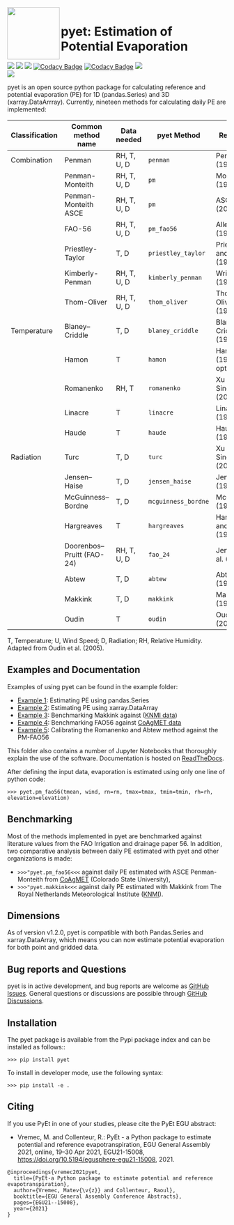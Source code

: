 <img src=https://raw.githubusercontent.com/phydrus/pyet/d7fdd87719588c00326e692f3b1a47b32161e533/docs/_static/logo.png width=120, align=left>

# pyet: Estimation of Potential Evaporation

<a href="https://travis-ci.org/github/phydrus/PyEt"><img src="https://api.travis-ci.org/phydrus/PyEt.svg?branch=master"><a>
<a href="https://mit-license.org/"><img src=https://img.shields.io/pypi/v/pyet.svg><a>
<a href="https://travis-ci.org/github/phydrus/PyEt"><img src=https://img.shields.io/pypi/l/pyet.svg><a>
[![Codacy Badge](https://app.codacy.com/project/badge/Grade/e49f23e356f441688422ec32cfcf6aaa)](https://www.codacy.com/gh/phydrus/pyet/dashboard?utm_source=github.com&amp;utm_medium=referral&amp;utm_content=phydrus/pyet&amp;utm_campaign=Badge_Grade)
[![Codacy Badge](https://app.codacy.com/project/badge/Coverage/e49f23e356f441688422ec32cfcf6aaa)](https://www.codacy.com/gh/phydrus/pyet/dashboard?utm_source=github.com&utm_medium=referral&utm_content=phydrus/pyet&utm_campaign=Badge_Coverage)
<a href="https://pyet.readthedocs.io/en/latest/?badge=latest"><img src="https://readthedocs.org/projects/pyet/badge/?version=latest"><a>   
<a href="https://doi.org/10.5281/zenodo.5896800"><img src=https://zenodo.org/badge/DOI/10.5281/zenodo.5896800.svg><a>

pyet is an open source python package for calculating reference and potential evaporation (PE) for 1D (pandas.Series) and 3D (xarray.DataArrray). Currently, nineteen methods for calculating daily PE are implemented:

| Classification | Common method name        | Data needed | pyet Method         | Reference                    |
|----------------|---------------------------|-------------|---------------------|------------------------------|
| Combination    | Penman                    | RH, T, U, D | `penman`            | Penman (1948)                |
|                | Penman-Monteith           | RH, T, U, D | `pm`                | Monteith (1965)              |
|                | Penman-Monteith ASCE      | RH, T, U, D | `pm`                | ASCE (2005)                  |
|                | FAO-56                    | RH, T, U, D | `pm_fao56`          | Allen et al. (1998)          |
|                | Priestley-Taylor          | T, D        | `priestley_taylor`  | Priestley and Taylor (1972)  |
|                | Kimberly-Penman           | RH, T, U, D | `kimberly_penman`   | Wright (1982)                |
|                | Thom-Oliver               | RH, T, U, D | `thom_oliver`       | Thom and Oliver (1977)       |
| Temperature    | Blaney–Criddle            | T, D        | `blaney_criddle`    | Blaney and Criddle (1952)    |
|                | Hamon                     | T           | `hamon`             | Hamon (1963), 3 options      |
|                | Romanenko                 | RH, T       | `romanenko`         | Xu and Singh (2001)          |
|                | Linacre                   | T           | `linacre`           | Linacre (1977)               |
|                | Haude                     | T           | `haude`             | Haude (1955)                 |
| Radiation      | Turc                      | T, D        | `turc`              | Xu and Singh (2001)          |
|                | Jensen–Haise              | T, D        | `jensen_haise`      | Jensen (1963)                |
|                | McGuinness–Bordne         | T, D        | `mcguinness_bordne` | McGuinness (1972)            |
|                | Hargreaves                | T           | `hargreaves`        | Hargreaves and Samani (1982) |
|                | Doorenbos–Pruitt (FAO-24) | RH, T, U, D | `fao_24`            | Jensen et al. (1990)         |
|                | Abtew                     | T, D        | `abtew`             | Abtew (1996)                 |
|                | Makkink                   | T, D        | `makkink`           | Makkink (1957)               |
|                | Oudin                     | T           | `oudin`             | Oudin (2005)                 |

T, Temperature; U, Wind Speed; D, Radiation; RH, Relative Humidity. Adapted from Oudin et al. (2005).

## Examples and Documentation

Examples of using pyet can be found in the example folder:
* [Example 1](/examples/01_example_zamg.ipynb): Estimating PE using pandas.Series
* [Example 2](/examples/02_example_zamg_netcdf.ipynb): Estimating PE using xarray.DataArray
* [Example 3](/examples/03_example_knmi.ipynb): Benchmarking Makkink against ([KNMI data](https://www.knmi.nl/over-het-knmi/about))
* [Example 4](/examples/04_example_coagmet.ipynb): Benchmarking FAO56 against [CoAgMET data](https://coagmet.colostate.edu/)
* [Example 5](/examples/05_example_calibration.ipynb): Calibrating the Romanenko and Abtew method against the PM-FAO56

This folder also
contains a number of Jupyter Notebooks that thoroughly explain the use of the
software. Documentation is hosted on [ReadTheDocs](https://pyet.readthedocs.io).

After defining the input data, evaporation is estimated using only one
line of python code:

`>>> pyet.pm_fao56(tmean, wind, rn=rn, tmax=tmax, tmin=tmin, rh=rh, elevation=elevation)`

## Benchmarking

Most of the methods implemented in pyet are benchmarked against literature values from the FAO Irrigation and
drainage paper 56. In addition, two comparative analysis between daily PE estimated with pyet and other organizations is made:
* `>>>"pyet.pm_fao56<<<` against daily PE estimated with ASCE Penman-Monteith from [CoAgMET](https://coagmet.colostate.edu/) (Colorado State University),
* `>>>"pyet.makkink<<<` against daily PE estimated with Makkink from The Royal Netherlands Meteorological Institute ([KNMI](https://www.knmi.nl/over-het-knmi/about)).

## Dimensions

As of version v1.2.0, pyet is compatible with both Pandas.Series and xarray.DataArray, which means you can now estimate
potential evaporation for both point and gridded data.

## Bug reports and Questions

pyet is in active development, and bug reports are welcome as [GitHub
Issues](https://github.com/phydrus/pyet/issues).
General questions or discussions are possible through
[GitHub Discussions](https://github.com/phydrus/pyet/discussions).

## Installation

The pyet package is available from the Pypi package index and can be installed
as follows::

`>>> pip install pyet`

To install in developer mode, use the following syntax:

`>>> pip install -e .`

## Citing

If you use PyEt in one of your studies, please cite the PyEt EGU abstract:

- Vremec, M. and Collenteur, R.: PyEt - a Python package to estimate potential and reference evapotranspiration, EGU
  General Assembly 2021, online, 19–30 Apr 2021, EGU21-15008, https://doi.org/10.5194/egusphere-egu21-15008, 2021.

```
@inproceedings{vremec2021pyet,
  title={PyEt-a Python package to estimate potential and reference evapotranspiration},
  author={Vremec, Matev{\v{z}} and Collenteur, Raoul},
  booktitle={EGU General Assembly Conference Abstracts},
  pages={EGU21--15008},
  year={2021}
}
```
